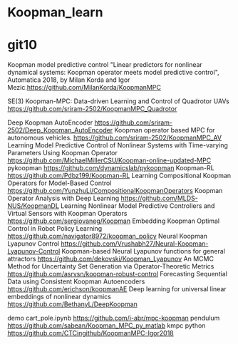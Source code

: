 # Koopman_learn
# git10 

Koopman model predictive control "Linear predictors for nonlinear dynamical systems: Koopman operator meets model predictive control", Automatica 2018, by Milan Korda and Igor Mezic.https://github.com/MilanKorda/KoopmanMPC

SE(3) Koopman-MPC: Data-driven Learning and Control of Quadrotor UAVs https://github.com/sriram-2502/KoopmanMPC_Quadrotor

Deep Koopman AutoEncoder https://github.com/sriram-2502/Deep_Koopman_AutoEncoder
Koopman operator based MPC for autonomous vehicles. https://github.com/sriram-2502/KoopmanMPC_AV
Learning Model Predictive Control of Nonlinear Systems with Time-varying Parameters Using Koopman Operator  https://github.com/MichaelMillerCSU/Koopman-online-updated-MPC
pykoopman  https://github.com/dynamicslab/pykoopman
Koopman-RL https://github.com/Pdbz199/Koopman-RL
Learning Compositional Koopman Operators for Model-Based Control https://github.com/YunzhuLi/CompositionalKoopmanOperators
Koopman Operator Analysis with Deep Learning https://github.com/MLDS-NUS/KoopmanDL
Learning Nonlinear Model Predictive Controllers and Virtual Sensors with Koopman Operators https://github.com/sergiovaneg/Koopman
Embedding Koopman Optimal Control in Robot Policy Learning https://github.com/navigator8972/koopman_policy
Neural Koopman Lyapunov Control https://github.com/Vrushabh27/Neural-Koopman-Lyapunov-Control
Koopman-based Neural Lyapunov functions for general attractors https://github.com/dekovski/Koopman_Lyapunov
An MCMC Method for Uncertainty Set Generation via Operator-Theoretic Metrics https://github.com/asrvsn/koopman-robust-control
Forecasting Sequential Data using Consistent Koopman Autoencoders  https://github.com/erichson/koopmanAE
Deep learning for universal linear embeddings of nonlinear dynamics https://github.com/BethanyL/DeepKoopman

demo
cart_pole.ipynb https://github.com/i-abr/mpc-koopman
pendulum  https://github.com/sabean/Koopman_MPC_py_matlab
kmpc python https://github.com/CTCingithub/KoopmanMPC-Igor2018

